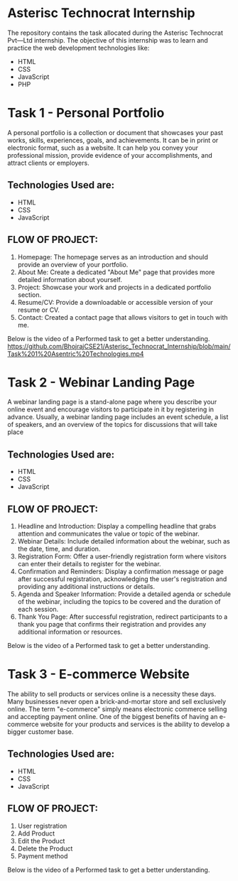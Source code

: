 # Asterisc Technocrat Internship
The repository contains the task allocated during the Asterisc Technocrat Pvt—Ltd internship.
The objective of this internship was to learn and practice the web development technologies like:
* HTML
* CSS
* JavaScript
* PHP

# Task 1 - Personal Portfolio
A personal portfolio is a collection or document that showcases your past works, skills, experiences, goals, and achievements. It can be in print or electronic format, such as a website. It can help you convey your professional mission, provide evidence of your accomplishments, and attract clients or employers.

## Technologies Used are:
- HTML
- CSS
- JavaScript

## FLOW OF PROJECT:
1. Homepage: The homepage serves as an introduction and should provide an overview of your portfolio.
2. About Me: Create a dedicated "About Me" page that provides more detailed information about yourself.
3. Project: Showcase your work and projects in a dedicated portfolio section.
4. Resume/CV: Provide a downloadable or accessible version of your resume or CV.
5. Contact: Created a contact page that allows visitors to get in touch with me.

Below is the video of a Performed task to get a better understanding.
https://github.com/BhojrajCSE21/Asterisc_Technocrat_Internship/blob/main/Task%201%20Asentric%20Technologies.mp4





# Task 2 - Webinar Landing Page
A webinar landing page is a stand-alone page where you describe your online event and encourage visitors to participate in it by registering in advance. Usually, a webinar landing page includes an event schedule, a list of speakers, and an overview of the topics for discussions that will take place

## Technologies Used are:
- HTML
- CSS
- JavaScript

## FLOW OF PROJECT:
1. Headline and Introduction: Display a compelling headline that grabs attention and communicates the
value or topic of the webinar.
2. Webinar Details: Include detailed information about the webinar, such as the date, time, and duration.
3. Registration Form: Offer a user-friendly registration form where visitors can enter their details to
register for the webinar.
4. Confirmation and Reminders: Display a confirmation message or page after successful registration,
acknowledging the user's registration and providing any additional instructions or details.
5. Agenda and Speaker Information: Provide a detailed agenda or schedule of the webinar, including the
topics to be covered and the duration of each session.
6. Thank You Page: After successful registration, redirect participants to a thank you page that confirms their
registration and provides any additional information or resources.

Below is the video of a Performed task to get a better understanding.



# Task 3 - E-commerce Website
The ability to sell products or services online is a necessity these days. Many businesses never open a brick-and-mortar store and sell exclusively online. The term "e-commerce" simply means electronic commerce selling and accepting payment online. One of the biggest benefits of having an e-commerce website for your products and services is the ability to develop a bigger customer base.

## Technologies Used are:
- HTML
- CSS
- JavaScript


## FLOW OF PROJECT:
1. User registration
2. Add Product
3. Edit the Product
4. Delete the Product
6. Payment method

Below is the video of a Performed task to get a better understanding.









